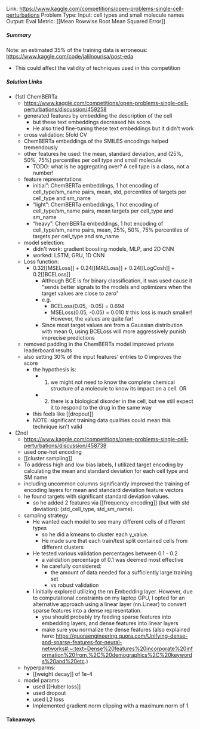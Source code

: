 Link: https://www.kaggle.com/competitions/open-problems-single-cell-perturbations
Problem Type: 
Input: cell types and small molecule names
Output: 
Eval Metric: [[Mean Rowwise Root Mean Squared Error]]
##### Summary

Note: an estimated 35% of the training data is erroneous: https://www.kaggle.com/code/jalilnourisa/post-eda
- This could affect the validity of techniques used in this competition
##### Solution Links
- (1st) ChemBERTa
	- https://www.kaggle.com/competitions/open-problems-single-cell-perturbations/discussion/459258
	- generated features by embedding the description of the cell
		- but these text embeddings decreased his score.
		- He also tried fine-tuning these text embeddings but it didn't work
	- cross validation: 5fold CV
	- ChemBERTa embeddings of the SMILES encodings helped tremendously
	- other features he used: the mean, standard deviation, and (25%, 50%, 75%) percentiles per cell type and small molecule
		- TODO: what is he aggregating over? A cell type is a class, not a number!
	- feature representations
		- initial”: ChemBERTa embeddings, 1 hot encoding of cell_type/sm_name pairs, mean, std, percentiles of targets per cell_type and sm_name  
		- “light”: ChemBERTa embeddings, 1 hot encoding of cell_type/sm_name pairs, mean targets per cell_type and sm_name  
		- “heavy”: ChemBERTa embeddings, 1 hot encoding of cell_type/sm_name pairs, mean, 25%, 50%, 75% percentiles of targets per cell_type and sm_name
	- model selection:
		- didn't work: gradient boosting models, MLP, and 2D CNN
		- worked: LSTM, GRU, 1D CNN
	- Loss function:
		- 0.32[[MSELoss]] + 0.24[[MAELoss]] + 0.24[[LogCosh]] + 0.2[[BCELoss]]
			- Although BCE is for binary classification, it was used cause it "sends better signals to the models and optimizers when the target values are close to zero"
			- e.g.
				- BCELoss(0.05, -0.05) = 0.694
				- MSELoss(0.05, -0.05) = 0.010 # this loss is much smaller! However, the values are quite far!
			- Since most target values are from a Gaussian distribution with mean 0, using BCELoss will more aggressively punish imprecise predictions
	- removed padding in the ChemBERTa model improved private leaderboard results
	- also setting 30% of the input features’ entries to 0 improves the score
		- the hypothesis is:
			- 1) we might not need to know the complete chemical structure of a molecule to know its impact on a cell. OR
			- 2) there is a biological disorder in the cell, but we still expect it to respond to the drug in the same way
		- this feels like [[dropout]]
		- NOTE: significant training data qualities could mean this technique isn't valid
- (2nd) 
	- https://www.kaggle.com/competitions/open-problems-single-cell-perturbations/discussion/458738
	- used one-hot encoding
	- [[cluster sampling]]
	- To address high and low bias labels, I utilized target encoding by calculating the mean and standard deviation for each cell type and SM name
	- including uncommon columns significantly improved the training of encoding layers for mean and standard deviation feature vectors
	- he found targets with significant standard deviation values.
		- so he added 2 features via [[frequency encoding]] (but with std deviation): (std_cell_type, std_sm_name). 
	- sampling strategy
		- He wanted each model to see many different cells of different types
			- so he did a kmeans to cluster each y_value.
			- He made sure that each train/test split contained cells from different clusters
		- He tested various validation percentages between 0.1 - 0.2
			- a validation percentage of 0.1 was deemed most effective
			- he carefully considered:
				- the amount of data needed for a sufficiently large training set
				- vs robust validation
		- I initially explored utilizing the nn.Embedding layer. However, due to computational constraints on my laptop GPU, I opted for an alternative approach using a linear layer (nn.Linear) to convert sparse features into a dense representation.
			- you should probably try feeding sparse features into embedding layers, and dense features into linear layers
			- make sure you normalize the dense features (also explained here: https://quoraengineering.quora.com/Unifying-dense-and-sparse-features-for-neural-networks#:~:text=Dense%20features%20incorporate%20information%20from,%2C%20demographics%2C%20keywords%20and%20etc.)
	- hyperparms:
		- [[weight decay]] of 1e-4
	- model params
		- used [[Huber loss]]
		- used dropout
		- used L2 loss
		- Implemented gradient norm clipping with a maximum norm of 1.
#### Takeaways